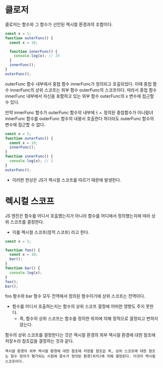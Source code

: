 # 클로저

클로저는 함수와 그 함수가 선언된 렉시컬 환경과의 조합이다.

```js
const x = 1;
function outerFunc() {
  const x = 10;

  function innerFunc() {
    console.log(x); // 10
  }
  innerFunc();
}
outerFunc();
```

outerFunc 함수 내부에서 중첩 함수 innerFunc가 정의되고 호출되었다.
이때 중첩 함수 innerFunc의 상위 스코프는 외부 함수 outerFunc의 스코프이다.
따라서 중첩 함수 innerFunc 내부에서 자신을 포함하고 있는 외부 함수 outerFunc의 x 변수에 접근할 수 있다.

만약 innerFunc 함수가 outerFunc 함수의 내부에ㅓㅅ 정의된 중첩함수가 아니람녀 innerFunc 함수를 outerFunc 함수의 내붕서 호출한다 하더라도 outerFunc 함수의 변수에 접근할 수 없다.

```js
const x = 1;
function outerFunc() {
  const x = 10;
  innerFunc();
}
function innerFunc() {
  console.log(x); // 1
}
outerFunc();
```

- 이러한 현상은 JS가 렉시컬 스코프를 따르기 때문에 발생한다.

# 렉시컬 스코프

JS 엔진은 함수를 어디서 호출했는지가 아니라 함수를 어디에서 정의했는지에 따라 상위 스코프를 결정한다.

- 이를 렉시컬 스코프(정적 스코프) 라고 한다.

```js
const x = 1;

function foo() {
  const x = 10;
  bar();
}
function bar() {
  console.log(x);
}
foo();
bar();
```

foo 함수와 bar 함수 모두 전역에서 정의된 함수이기에 상위 스코프는 전역이다.

- 함수를 어디서 호출하는지는 함수의 상위 스코프 결정에 어떠한 영향도 주지 못한다.
  - 즉, 함수의 상위 스코프는 함수를 정의한 위치에 의해 정적으로 결정되고 변하지 않는다.

함수의 상위 스코프를 결정한다는 것은 렉시컬 환경의 외부 렉시컬 환경에 대한 참조에 저장ㅎ라 참조값을 결정하는 것과 같다.

`렉시컬 환경의 외부 렉시컬 환경에 대한 참조에 저장할 참조값 즉, 상위 스코프에 대한 참조는 함수 정의가 평가되는 시점에 함수가 정의된 환경(위치)에 의해 결정된다. 이것이 렉시컬 스코프이다.`
